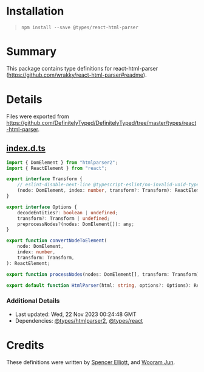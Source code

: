 # Installation
> `npm install --save @types/react-html-parser`

# Summary
This package contains type definitions for react-html-parser (https://github.com/wrakky/react-html-parser#readme).

# Details
Files were exported from https://github.com/DefinitelyTyped/DefinitelyTyped/tree/master/types/react-html-parser.
## [index.d.ts](https://github.com/DefinitelyTyped/DefinitelyTyped/tree/master/types/react-html-parser/index.d.ts)
````ts
import { DomElement } from "htmlparser2";
import { ReactElement } from "react";

export interface Transform {
    // eslint-disable-next-line @typescript-eslint/no-invalid-void-type
    (node: DomElement, index: number, transform?: Transform): ReactElement | void | null;
}

export interface Options {
    decodeEntities?: boolean | undefined;
    transform?: Transform | undefined;
    preprocessNodes?(nodes: DomElement[]): any;
}

export function convertNodeToElement(
    node: DomElement,
    index: number,
    transform: Transform,
): ReactElement;

export function processNodes(nodes: DomElement[], transform: Transform): ReactElement[];

export default function HtmlParser(html: string, options?: Options): ReactElement[];

````

### Additional Details
 * Last updated: Wed, 22 Nov 2023 00:24:48 GMT
 * Dependencies: [@types/htmlparser2](https://npmjs.com/package/@types/htmlparser2), [@types/react](https://npmjs.com/package/@types/react)

# Credits
These definitions were written by [Spencer Elliott](https://github.com/elliottsj), and [Wooram Jun](https://github.com/chatoo2412).
